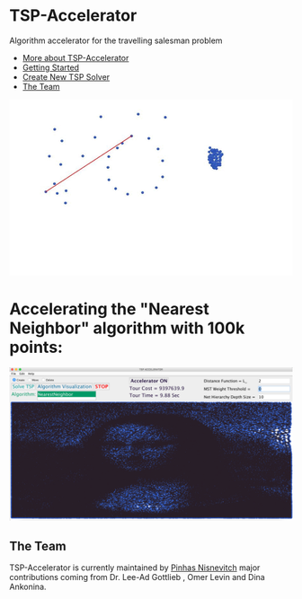 # TSP-Accelerator
Algorithm accelerator for the travelling salesman problem

- [More about TSP-Accelerator](#more-about-tsp-accelerator)
- [Getting Started](#getting-started)
- [Create New TSP Solver](#create-new-tsp-solver)
- [The Team](#the-team)

![](TSPAccelerator.gif)

# Accelerating the "Nearest Neighbor" algorithm with 100k points:
![](monalisa.png)





















## The Team

TSP-Accelerator is currently maintained by [Pinhas Nisnevitch](https://github.com/Pinhas-Nisnevitch)
major contributions coming from Dr. Lee-Ad Gottlieb , Omer Levin and Dina Ankonina.

